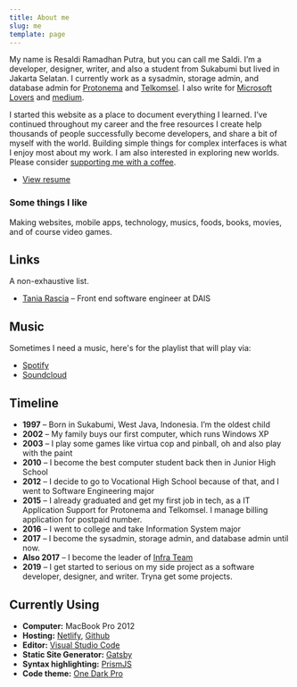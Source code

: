 ```yaml
---
title: About me
slug: me
template: page
---
```


My name is Resaldi Ramadhan Putra, but you can call me Saldi. I’m a developer, designer, writer, and also a student from Sukabumi but lived in Jakarta Selatan. I currently work as a sysadmin, storage admin, and database admin for [Protonema](https://www.protonema.co.id/) and [Telkomsel](https://telkomsel.com/). I also write for [Microsoft Lovers](https://www.facebook.com/OnMSL/) and [medium](/publications).

I started this website as a place to document everything I learned. I’ve continued throughout my career and the free resources I create help thousands of people successfully become developers, and share a bit of myself with the world. Building simple things for complex interfaces is what I enjoy most about my work. I am also interested in exploring new worlds. Please consider [supporting me with a coffee](https://ko-fi.com/saldiwe).

- [View resume](/resume)

### Some things I like

Making websites, mobile apps, technology, musics, foods, books, movies, and of course video games.

## Links

A non-exhaustive list.

- [Tania Rascia](https://taniarascia.com) – Front end software engineer at DAIS

## Music

Sometimes I need a music, here's for the playlist that will play via:

- [Spotify](https://open.spotify.com/user/saldiwe?si=RXdAtR5dQ1C6Qq2g5tGHmQ)
- [Soundcloud](https://soundcloud.com/resaldi-ramadhan-putra)

## Timeline

- **1997** – Born in Sukabumi, West Java, Indonesia. I’m the oldest child
- **2002** – My family buys our first computer, which runs Windows XP
- **2003** – I play some games like virtua cop and pinball, oh and also play with the paint
- **2010** – I become the best computer student back then in Junior High School
- **2012** – I decide to go to Vocational High School because of that, and I went to Software Engineering major
- **2015** – I already graduated and get my first job in tech, as a IT Application Support for Protonema and Telkomsel. I manage billing application for postpaid number.
- **2016** – I went to college and take Information System major
- **2017** – I become the sysadmin, storage admin, and database admin until now.
- **Also 2017** – I become the leader of [Infra Team](https://infra-team.github.io)
- **2019** – I get started to serious on my side project as a software developer, designer, and writer. Tryna get some projects.

## Currently Using

- **Computer:** MacBook Pro 2012
- **Hosting:** [Netlify](https://netlify.com), [Github](https://pages.github.com/)
- **Editor:** [Visual Studio Code](https://code.visualstudio.com/)
- **Static Site Generator:** [Gatsby](https://gatsbyjs.org)
- **Syntax highlighting:** [PrismJS](http://prismjs.com/)
- **Code theme:** [One Dark Pro](https://marketplace.visualstudio.com/items?itemName=zhuangtongfa.Material-theme)